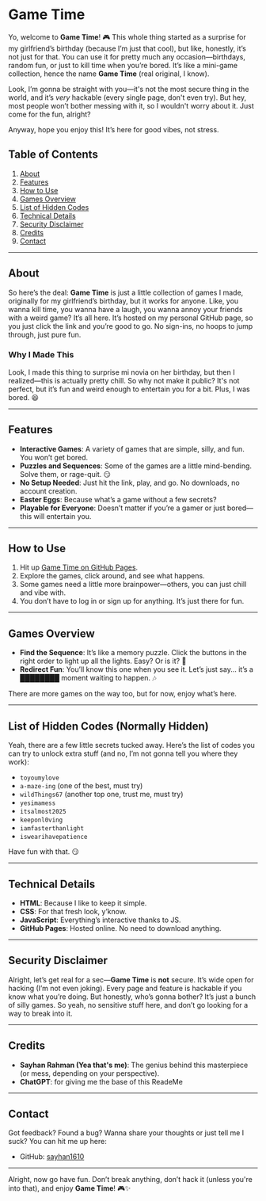 # Game Time

Yo, welcome to **Game Time**! 🎮 This whole thing started as a surprise for my girlfriend’s birthday (because I’m just that cool), but like, honestly, it’s not just for that. You can use it for pretty much any occasion—birthdays, random fun, or just to kill time when you’re bored. It’s like a mini-game collection, hence the name **Game Time** (real original, I know).

Look, I’m gonna be straight with you—it's not the most secure thing in the world, and it’s _very_ hackable (every single page, don't even try). But hey, most people won’t bother messing with it, so I wouldn't worry about it. Just come for the fun, alright?

Anyway, hope you enjoy this! It’s here for good vibes, not stress.

## Table of Contents

1. [About](#about)
2. [Features](#features)
3. [How to Use](#how-to-use)
4. [Games Overview](#games-overview)
5. [List of Hidden Codes](#list-of-hidden-codes)
6. [Technical Details](#technical-details)
7. [Security Disclaimer](#security-disclaimer)
8. [Credits](#credits)
9. [Contact](#contact)

---

## About

So here’s the deal: **Game Time** is just a little collection of games I made, originally for my girlfriend’s birthday, but it works for anyone. Like, you wanna kill time, you wanna have a laugh, you wanna annoy your friends with a weird game? It’s all here. It’s hosted on my personal GitHub page, so you just click the link and you’re good to go. No sign-ins, no hoops to jump through, just pure fun.

### Why I Made This

Look, I made this thing to surprise mi novia on her birthday, but then I realized—this is actually pretty chill. So why not make it public? It's not perfect, but it’s fun and weird enough to entertain you for a bit. Plus, I was bored. 😆

---

## Features

- **Interactive Games**: A variety of games that are simple, silly, and fun. You won’t get bored.
- **Puzzles and Sequences**: Some of the games are a little mind-bending. Solve them, or rage-quit. 😏
- **No Setup Needed**: Just hit the link, play, and go. No downloads, no account creation.
- **Easter Eggs**: Because what’s a game without a few secrets?
- **Playable for Everyone**: Doesn’t matter if you’re a gamer or just bored—this will entertain you.

---

## How to Use

1. Hit up [Game Time on GitHub Pages](https://sayhan1610.github.io/game_time).
2. Explore the games, click around, and see what happens.
3. Some games need a little more brainpower—others, you can just chill and vibe with.
4. You don’t have to log in or sign up for anything. It’s just there for fun.

---

## Games Overview

- **Find the Sequence**: It’s like a memory puzzle. Click the buttons in the right order to light up all the lights. Easy? Or is it? 🧐
- **Redirect Fun**: You’ll know this one when you see it. Let’s just say... it’s a _████████_ moment waiting to happen. 🎶

There are more games on the way too, but for now, enjoy what’s here.

---

## List of Hidden Codes (Normally Hidden)

Yeah, there are a few little secrets tucked away. Here’s the list of codes you can try to unlock extra stuff (and no, I’m not gonna tell you where they work):

- `toyoumylove`
- `a-maze-ing` (one of the best, must try)
- `wildThings67` (another top one, trust me, must try)
- `yesimamess`
- `itsalmost2025`
- `keeponl0ving`
- `iamfasterthanlight`
- `iswearihavepatience`

Have fun with that. 😏

---

## Technical Details

- **HTML**: Because I like to keep it simple.
- **CSS**: For that fresh look, y’know.
- **JavaScript**: Everything’s interactive thanks to JS.
- **GitHub Pages**: Hosted online. No need to download anything.

---

## Security Disclaimer

Alright, let’s get real for a sec—**Game Time** is **not** secure. It’s wide open for hacking (I’m not even joking). Every page and feature is hackable if you know what you’re doing. But honestly, who’s gonna bother? It’s just a bunch of silly games. So yeah, no sensitive stuff here, and don’t go looking for a way to break into it.

---

## Credits

- **Sayhan Rahman (Yea that's me)**: The genius behind this masterpiece (or mess, depending on your perspective).
- **ChatGPT**: for giving me the base of this ReadeMe

---

## Contact

Got feedback? Found a bug? Wanna share your thoughts or just tell me I suck? You can hit me up here:

- GitHub: [sayhan1610](https://github.com/sayhan1610)

---

Alright, now go have fun. Don’t break anything, don’t hack it (unless you're into that), and enjoy **Game Time**! 🎮✨
